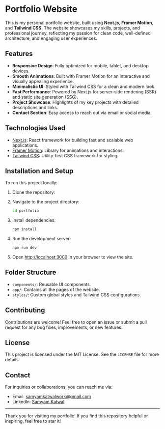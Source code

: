 
# Portfolio Website

This is my personal portfolio website, built using **Next.js**, **Framer Motion**, and **Tailwind CSS**. The website showcases my skills, projects, and professional journey, reflecting my passion for clean code, well-defined architecture, and engaging user experiences.

## Features

- **Responsive Design**: Fully optimized for mobile, tablet, and desktop devices.
- **Smooth Animations**: Built with Framer Motion for an interactive and visually appealing experience.
- **Minimalistic UI**: Styled with Tailwind CSS for a clean and modern look.
- **Fast Performance**: Powered by Next.js for server-side rendering (SSR) and static site generation (SSG).
- **Project Showcase**: Highlights of my key projects with detailed descriptions and links.
- **Contact Section**: Easy access to reach out via email or social media.

## Technologies Used

- [Next.js](https://nextjs.org): React framework for building fast and scalable web applications.
- [Framer Motion](https://www.framer.com/motion/): Library for animations and interactions.
- [Tailwind CSS](https://tailwindcss.com): Utility-first CSS framework for styling.

## Installation and Setup

To run this project locally:

1. Clone the repository:
   
2. Navigate to the project directory:

   ```bash
   cd portfolio
   ```

3. Install dependencies:

   ```bash
   npm install
   ```

4. Run the development server:

   ```bash
   npm run dev
   ```

5. Open [http://localhost:3000](http://localhost:3000) in your browser to view the site.

## Folder Structure

- `components/`: Reusable UI components.
- `app/`: Contains all the pages of the website.
- `styles/`: Custom global styles and Tailwind CSS configurations.

## Contributing

Contributions are welcome! Feel free to open an issue or submit a pull request for any bug fixes, improvements, or new features.

## License

This project is licensed under the MIT License. See the `LICENSE` file for more details.

## Contact

For inquiries or collaborations, you can reach me via:

- Email: [samyamkatwalwork@gmail.com](mailto:samyamkatwalwork@gmail.com)
- LinkedIn: [Samyam Katwal](https://linkedin.com/in/samyam-katwal)

---

Thank you for visiting my portfolio! If you find this repository helpful or inspiring, feel free to star it!

